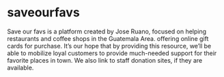 # saveourfavs
Save our favs is a platform created by Jose Ruano, focused on helping restaurants and coffee shops in the Guatemala Area. offering online gift cards for purchase. It’s our hope that by providing this resource, we’ll be able to mobilize loyal customers to provide much-needed support for their favorite places in town. We also link to staff donation sites, if they are available.

